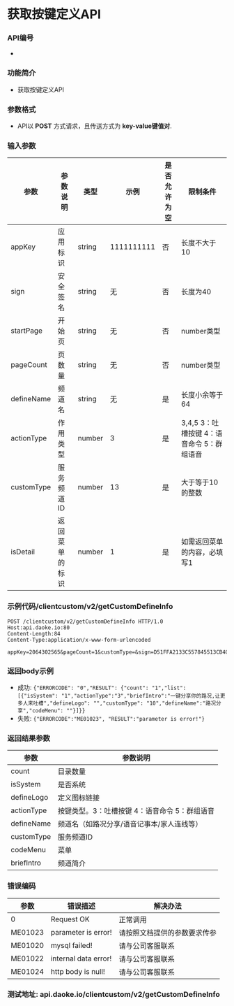 
获取按键定义API
========================

### API编号
* 

### 功能简介
* 获取按键定义API

### 参数格式

* API以 **POST** 方式请求，且传送方式为 **key-value键值对**.

### 输入参数

 参数                       | 参数说明           | 类型     |   示例        | 是否允许为空 | 限制条件
----------------------------|------------------- |----------|---------------|--------------|---------------------------
 appKey                     | 应用标识           | string   | 1111111111    | 否           | 长度不大于10
 sign                       | 安全签名           | string   | 无            | 否           | 长度为40
 startPage					| 开始页             | string   | 无            | 否           | number类型
 pageCount					| 页数量             | string   | 无            | 否           | number类型
 defineName					| 频道名             | string   | 无            | 是           | 长度小余等于64
 actionType					| 作用类型           | number   | 3             | 是           | 3,4,5  3：吐槽按键 4：语音命令 5：群组语音
 customType					| 服务频道ID         | number   | 13             | 是          | 大于等于10的整数
 isDetail					| 返回菜单的标识           | number   | 1             | 是           | 如需返回菜单的内容，必填写1


### 示例代码/clientcustom/v2/getCustomDefineInfo

    POST /clientcustom/v2/getCustomDefineInfo HTTP/1.0
    Host:api.daoke.io:80
    Content-Length:84
    Content-Type:application/x-www-form-urlencoded

    appKey=2064302565&pageCount=1&customType=&sign=D51FFA2133C557845513CB40EADB7F07158D459C&actionType=&startPage=1&defineName=%E8%B7%AF%E5%86%B5%E5%88%86%E4%BA%AB&isDetail=


### 返回body示例

* 成功: `{"ERRORCODE": "0","RESULT": {"count": "1","list": [{"isSystem": "1","actionType":"3","briefIntro":"一键分享你的路况,让更多人来吐槽","defineLogo": "","customType": "10","defineName":"路况分享","codeMenu": ""}]}}`
* 失败: `{"ERRORCODE":"ME01023", "RESULT":"parameter is error!"}`



### 返回结果参数

参数                  | 参数说明              
----------------------|----------------------------------------------
count                 | 目录数量
isSystem              | 是否系统
defineLogo            | 定义图标链接
actionType            | 按键类型。3：吐槽按键 4：语音命令 5：群组语音
defineName            | 频道名（如路况分享/语音记事本/家人连线等）
customType            | 服务频道ID
codeMenu            | 菜单
briefIntro            | 频道简介

### 错误编码

 参数                 | 错误描述                       | 解决办法     
----------------------|--------------------------------|---------------------------------------
 0                    | Request OK                     | 正常调用
 ME01023              | parameter is error!            | 请按照文档提供的参数要求传参
 ME01020              | mysql failed!                  | 请与公司客服联系
 ME01022              | internal data error!           | 请与公司客服联系
 ME01024              | http body is null!             | 请与公司客服联系


### 测试地址: api.daoke.io/clientcustom/v2/getCustomDefineInfo

